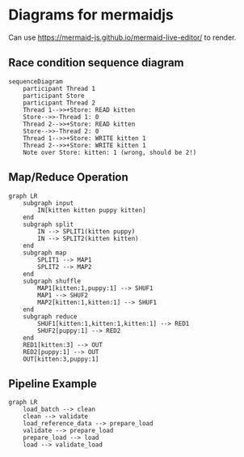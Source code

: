 # Diagrams for mermaidjs

Can use https://mermaid-js.github.io/mermaid-live-editor/ to render.

## Race condition sequence diagram

```mermaid
sequenceDiagram
    participant Thread 1
    participant Store
    participant Thread 2
    Thread 1-->>+Store: READ kitten
    Store-->>-Thread 1: 0
    Thread 2-->>+Store: READ kitten
    Store-->>-Thread 2: 0
    Thread 1-->>+Store: WRITE kitten 1
    Thread 2-->>+Store: WRITE kitten 1
    Note over Store: kitten: 1 (wrong, should be 2!)
```

## Map/Reduce Operation

```mermaid
graph LR
    subgraph input
        IN[kitten kitten puppy kitten]
    end
    subgraph split
        IN --> SPLIT1(kitten puppy)
        IN --> SPLIT2(kitten kitten)
    end
    subgraph map
        SPLIT1 --> MAP1
        SPLIT2 --> MAP2
    end
    subgraph shuffle
        MAP1[kitten:1,puppy:1] --> SHUF1
        MAP1 --> SHUF2
        MAP2[kitten:1,kitten:1] --> SHUF1
    end
    subgraph reduce
        SHUF1[kitten:1,kitten:1,kitten:1] --> RED1
        SHUF2[puppy:1] --> RED2
    end
    RED1[kitten:3] --> OUT
    RED2[puppy:1] --> OUT
    OUT[kitten:3,puppy:1]
```

## Pipeline Example

```mermaid
graph LR
    load_batch --> clean
    clean --> validate
    load_reference_data --> prepare_load
    validate --> prepare_load
    prepare_load --> load
    load --> validate_load
```